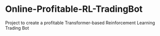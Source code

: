 # Online-Profitable-RL-TradingBot
Project to create a profitable Transformer-based Reinforcement Learning Trading Bot
